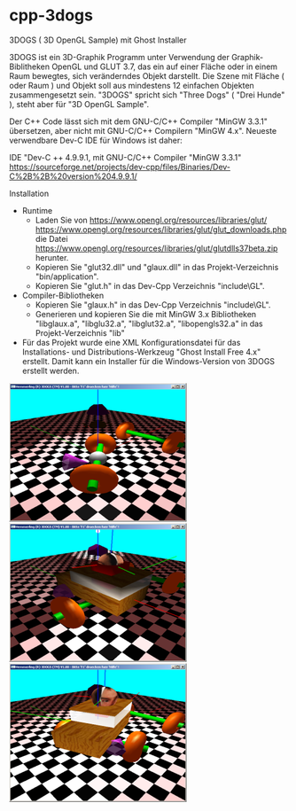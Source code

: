 # cpp-3dogs
3DOGS ( 3D OpenGL Sample) mit Ghost Installer

3DOGS ist ein 3D-Graphik Programm unter Verwendung der Graphik-Biblitheken OpenGL und GLUT 3.7, das ein auf einer Fläche oder in einem Raum bewegtes, sich veränderndes Objekt darstellt. Die Szene mit Fläche ( oder Raum ) und Objekt soll aus mindestens 12 einfachen Objekten zusammengesetzt sein. "3DOGS" spricht sich "Three Dogs" ( "Drei Hunde" ), steht aber für "3D OpenGL Sample".

Der C++ Code lässt sich mit dem GNU-C/C++ Compiler "MinGW 3.3.1" übersetzen, aber nicht mit GNU-C/C++ Compilern "MinGW 4.x". Neueste verwendbare Dev-C IDE für Windows ist daher: 

IDE "Dev-C ++ 4.9.9.1, mit GNU-C/C++ Compiler "MinGW 3.3.1" https://sourceforge.net/projects/dev-cpp/files/Binaries/Dev-C%2B%2B%20version%204.9.9.1/ 

Installation
- Runtime
  - Laden Sie von
https://www.opengl.org/resources/libraries/glut/
https://www.opengl.org/resources/libraries/glut/glut_downloads.php
die Datei
https://www.opengl.org/resources/libraries/glut/glutdlls37beta.zip
herunter.
  - Kopieren Sie "glut32.dll" und "glaux.dll" in das Projekt-Verzeichnis "bin/application".
  - Kopieren Sie "glut.h" in das Dev-Cpp Verzeichnis "include\GL".
- Compiler-Bibliotheken
  - Kopieren Sie "glaux.h" in das Dev-Cpp Verzeichnis "include\GL".
  - Generieren und kopieren Sie die mit MinGW 3.x Bibliotheken "libglaux.a", "libglu32.a", "libglut32.a", "libopengls32.a" in das Projekt-Verzeichnis "lib"
- Für das Projekt wurde eine XML Konfigurationsdatei für das Installations- und Distributions-Werkzeug "Ghost Install Free 4.x" erstellt. Damit kann ein Installer für die Windows-Version von 3DOGS erstellt werden.

![3DOGS Screenshot](/doc/images/opengl1.png "3DOGS Screenshot") 
![3DOGS Screenshot](/doc/images/opengl2.png "3DOGS Screenshot") 
![3DOGS Screenshot](/doc/images/opengl3.png "3DOGS Screenshot") 
